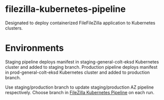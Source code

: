 # filezilla-kubernetes-pipeline
Designated to deploy containerized FileFileZilla application to Kubernetes clusters.

# Environments
Staging pipeline deploys manifest in staging-general-colt-eksd Kubernetes cluster and added to staging branch.
Production pipeline deploys manifest in prod-general-colt-eksd Kubernetes cluster and added to production branch.

Use staging/production branch to update staging/production AZ pipeline respectively. 
Choose branch in [FileZilla Kubernetes Pipeline](https://infare.atlassian.net/wiki/spaces/DFS/pages/640516249/FTP+Synchronizer) on each run. 
